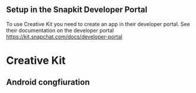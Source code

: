 ## Setup in the Snapkit Developer Portal

To use Creative Kit you need to create an app in their developer portal.
See their documentation on the developer portal https://kit.snapchat.com/docs/developer-portal

# Creative Kit

## Android congfiuration